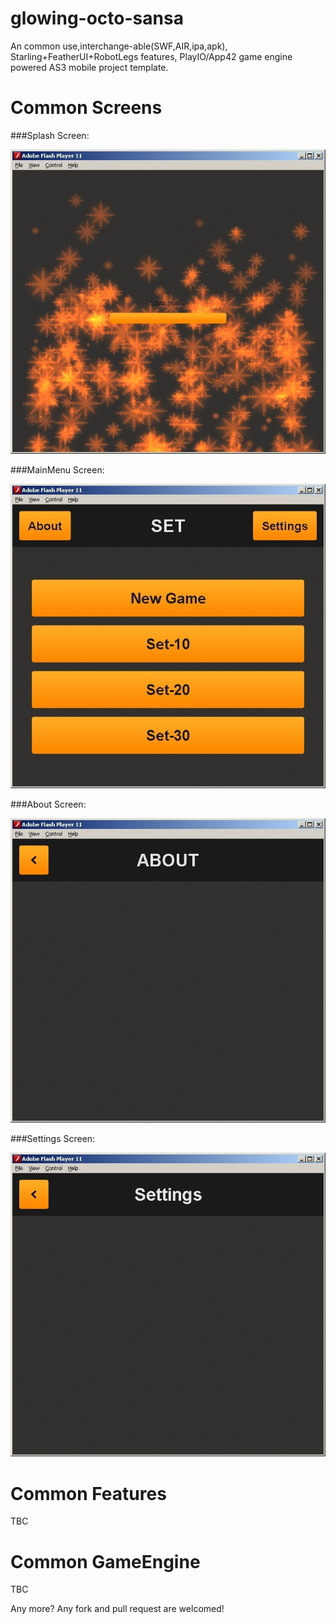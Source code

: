 glowing-octo-sansa
==================

An common use,interchange-able(SWF,AIR,ipa,apk), Starling+FeatherUI+RobotLegs features, PlayIO/App42 game engine powered AS3 mobile project template.

Common Screens
==================

###Splash Screen:

![Screenshot of "Splash Screen"](https://raw.githubusercontent.com/yangboz/glowing-octo-sansa/master/snapshots/Game_Splash_Screen.jpg)

###MainMenu Screen:

![Screenshot of "MainMenu Screen"](https://raw.githubusercontent.com/yangboz/glowing-octo-sansa/master/snapshots/Game_Main_Screen.jpg)

###About Screen:

![Screenshot of "About Screen"](https://raw.githubusercontent.com/yangboz/glowing-octo-sansa/master/snapshots/Game_About_Screen.jpg)

###Settings Screen:

![Screenshot of "Settings Screen"](https://raw.githubusercontent.com/yangboz/glowing-octo-sansa/master/snapshots/Game_Settings_Screen.jpg)

Common Features
==================

TBC

Common GameEngine
==================

TBC

Any more? Any fork and pull request are welcomed!
